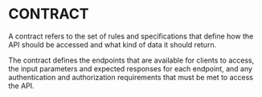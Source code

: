 # CONTRACT

A contract refers to the set of rules and specifications that define how the API should be accessed and what kind of data it should return.

The contract defines the endpoints that are available for clients to access, the input parameters and expected responses for each endpoint, and any authentication and authorization requirements that must be met to access the API.
